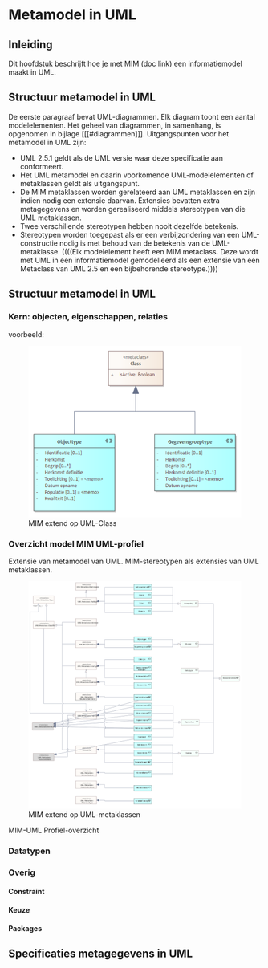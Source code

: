 # Metamodel in UML

## Inleiding

Dit hoofdstuk beschrijft hoe je met MIM (doc link) een informatiemodel maakt in UML.

## Structuur metamodel in UML

De eerste paragraaf bevat UML-diagrammen. Elk diagram toont een aantal modelelementen. Het geheel van diagrammen, in samenhang, is opgenomen in bijlage [[[#diagrammen]]]. Uitgangspunten voor het metamodel in UML zijn:

 - UML 2.5.1 geldt als de UML versie waar deze specificatie aan conformeert.
 - Het UML metamodel en daarin voorkomende UML-modelelementen of metaklassen geldt als uitgangspunt.
 - De MIM metaklassen worden gerelateerd aan UML metaklassen en zijn indien nodig een extensie daarvan. Extensies bevatten extra metagegevens en worden gerealiseerd middels stereotypen van die UML metaklassen.
 - Twee verschillende stereotypen hebben nooit dezelfde betekenis. 
 - Stereotypen worden toegepast als er een verbijzondering van een UML-constructie nodig is met behoud van de betekenis van de UML-metaklasse.
((((Elk modelelement heeft een MIM metaclass. Deze wordt met UML in een
informatiemodel gemodelleerd als een extensie van een Metaclass van UML 2.5 en een bijbehorende
stereotype.))))

## Structuur metamodel in UML

### Kern: objecten, eigenschappen, relaties

voorbeeld: 
<figure id="ExtendClass">
  <img src="media/ExtendClass.png" alt="" />
  <figcaption>MIM extend op UML-Class</figcaption>
</figure>

### Overzicht model MIM UML-profiel

Extensie van metamodel van UML. MIM-stereotypen als extensies van UML metaklassen.

<figure id="MIM-UML Profiel-overzicht">
  <img src="media/MIM-UML Profiel-overzicht.svg" alt="" />
  <figcaption>MIM extend op UML-metaklassen</figcaption>
</figure>

MIM-UML Profiel-overzicht


### Datatypen

### Overig

#### Constraint

#### Keuze

#### Packages

## Specificaties metagegevens in UML



